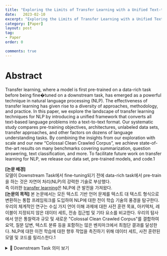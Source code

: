 ```yaml
---
title: "Exploring the Limits of Transfer Learning with a Unified Text-to-Text Transformer 정리"
date:   2023-02-10
excerpt: "Exploring the Limits of Transfer Learning with a Unified Text-to-Text Transformer paper review"
category: [Paper]
layout: post
tag:
- Paper
order: 0

comments: true
---
```



# Abstract
Transfer learning, where a model is first pre-trained on a data-rich task before being fine�tuned on a downstream task, has emerged as a powerful technique in natural language processing (NLP). The effectiveness of transfer learning has given rise to a diversity of approaches, methodology, and practice. In this paper, we explore the landscape of transfer learning techniques for NLP by introducing a unified framework that converts all text-based language problems into a text-to-text format. Our systematic study compares pre-training objectives, architectures, unlabeled data sets, transfer approaches, and other factors on dozens of language understanding tasks. By combining the insights from our exploration with scale and our new “Colossal Clean Crawled Corpus”, we achieve state-of-the-art results on many benchmarks covering summarization, question answering, text classification, and more. To facilitate future work on transfer learning for NLP, we release our data set, pre-trained models, and code.1

**[논문 배경]**    
모델이 Downstream Task에서 fine-tuning되기 전에 data-rich task에서 pre-train을 하는 것은  자연어 처리(NLP)의 강력한 기술로 부상했다.     
즉 이러한 [transfer learning](https://yerimoh.github.io/DL12/)은 NLP에 큰 발전을 가져왔다.    
**[논문의 목적]**
본 논문에서는 모든 텍스트 기반 언어 문제를 텍스트 대 텍스트 형식으로 변환하는 통합 프레임워크를 도입하여 NLP에 대한 전이 학습 기술의 풍경을 탐구한다. 우리의 체계적인 연구는 수십 가지 언어 이해 과제에 대한 사전 훈련 목표, 아키텍처, 레이블이 지정되지 않은 데이터 세트, 전송 접근법 및 기타 요소를 비교한다. 우리의 탐사에서 얻은 통찰력과 규모 및 새로운 "Colossal Clean Crawled Corpus"를 결합하여 요약, 질문 답변, 텍스트 분류 등을 포함하는 많은 벤치마크에서 최첨단 결과를 달성한다. NLP에 대한 이전 학습에 대한 향후 작업을 촉진하기 위해 데이터 세트, 사전 훈련된 모델 및 코드를 릴리스한다.1


<details>
<summary>📜 Downstream Task 의미 보기</summary>
<div markdown="1">
  

구체적으로 풀고 싶은 문제들을 말한다.

NLP에서는 언어모델을 pre-train방식을 이용해 학습을 진행하고,    
그 후에 원하고자 하는 task를 fine-tuning하는 방식을 통해 모델을 업데이트 하는 방식을 사용하는데 이때, task를 Downstream Task라 한다.

예를들어, BERT의 언어모델을 질의응답 Task라인 squad를 학습한다고 할때, 이때 질의응답 Task를 다운스트림 Task로 볼 수 있을것이다.  
  
  
</div>
</details>  

